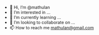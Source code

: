 - 👋 Hi, I’m @mathulan
- 👀 I’m interested in ...
- 🌱 I’m currently learning ...
- 💞️ I’m looking to collaborate on ...
- 📫 How to reach me mathulan@gmail.com

<!---
mathulan/mathulan is a ✨ special ✨ repository because its `README.md` (this file) appears on your GitHub profile.
You can click the Preview link to take a look at your changes.
--->
